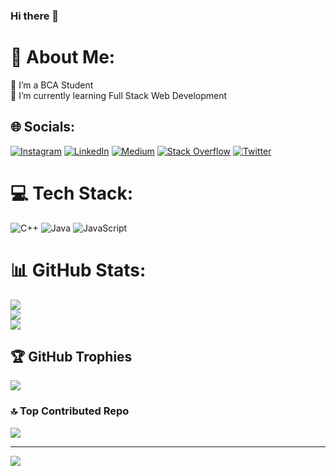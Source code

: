 ### Hi there 👋
# 💫 About Me:
🔭 I’m a BCA Student<br>🌱 I’m currently learning Full Stack Web Development


## 🌐 Socials:
[![Instagram](https://img.shields.io/badge/Instagram-%23E4405F.svg?logo=Instagram&logoColor=white)](https://instagram.com/https://www.instagram.com/ayushgour_31/) [![LinkedIn](https://img.shields.io/badge/LinkedIn-%230077B5.svg?logo=linkedin&logoColor=white)](https://linkedin.com/in/https://www.linkedin.com/in/gourayush/) [![Medium](https://img.shields.io/badge/Medium-12100E?logo=medium&logoColor=white)](https://medium.com/@https://medium.com/@ayushgour31) [![Stack Overflow](https://img.shields.io/badge/-Stackoverflow-FE7A16?logo=stack-overflow&logoColor=white)](https://stackoverflow.com/users/https://stackoverflow.com/users/20011876/ayush-gour) [![Twitter](https://img.shields.io/badge/Twitter-%231DA1F2.svg?logo=Twitter&logoColor=white)](https://twitter.com/https://twitter.com/AyushGour31) 

# 💻 Tech Stack:
![C++](https://img.shields.io/badge/c++-%2300599C.svg?style=flat&logo=c%2B%2B&logoColor=white) ![Java](https://img.shields.io/badge/java-%23ED8B00.svg?style=flat&logo=java&logoColor=white) ![JavaScript](https://img.shields.io/badge/javascript-%23323330.svg?style=flat&logo=javascript&logoColor=%23F7DF1E)
# 📊 GitHub Stats:
![](https://github-readme-stats.vercel.app/api?username=AyushGour31&theme=onedark&hide_border=true&include_all_commits=false&count_private=false)<br/>
![](https://github-readme-streak-stats.herokuapp.com/?user=AyushGour31&theme=onedark&hide_border=true)<br/>
![](https://github-readme-stats.vercel.app/api/top-langs/?username=AyushGour31&theme=onedark&hide_border=true&include_all_commits=false&count_private=false&layout=compact)

## 🏆 GitHub Trophies
![](https://github-profile-trophy.vercel.app/?username=AyushGour31&theme=onedark&no-frame=true&no-bg=false&margin-w=4)

### 🔝 Top Contributed Repo
![](https://github-contributor-stats.vercel.app/api?username=AyushGour31&limit=5&theme=onedark&combine_all_yearly_contributions=true)

---
[![](https://visitcount.itsvg.in/api?id=AyushGour31&icon=5&color=2)](https://visitcount.itsvg.in)

<!-- Proudly created with GPRM ( https://gprm.itsvg.in ) -->
